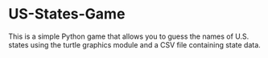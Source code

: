 # US-States-Game
This is a simple Python game that allows you to guess the names of U.S. states using the turtle graphics module and a CSV file containing state data. 
